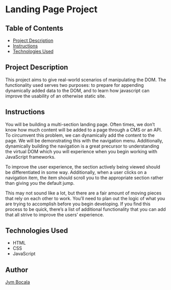 # Landing Page Project

## Table of Contents

* [Project Description](#project-description)
* [Instructions](#instructions)
* [Technologies Used](#technologies-used)

## Project Description

This project aims to give real-world scenarios of manipulating the DOM. The functionality used serves two purposes: to prepare for appending dynamically added data to the DOM, and to learn how javascript can improve the usability of an otherwise static site.

## Instructions

You will be building a multi-section landing page. Often times, we don’t know how much content will be added to a page through a CMS or an API. To circumvent this problem, we can dynamically add the content to the page. We will be demonstrating this with the navigation menu. Additionally, dynamically building the navigation is a great precursor to understanding the virtual DOM which you will experience when you begin working with JavaScript frameworks.

To improve the user experience, the section actively being viewed should be differentiated in some way. Additionally, when a user clicks on a navigation item, the item should scroll you to the appropriate section rather than giving you the default jump.

This may not sound like a lot, but there are a fair amount of moving pieces that rely on each other to work. You’ll need to plan out the logic of what you are trying to accomplish before you begin developing. If you find this process to be quick, there’s a list of additional functionality that you can add that all strive to improve the users’ experience.

## Technologies Used
- HTML
- CSS
- JavaScript

## Author
[Jym Bocala](https://github.com/jymbocala)
